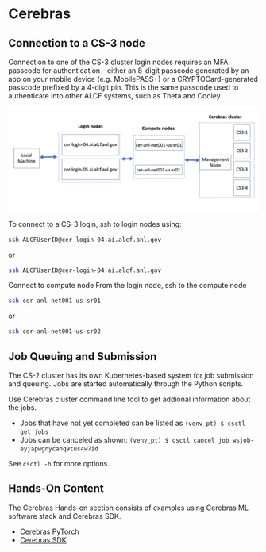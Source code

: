 # Cerebras 

## Connection to a CS-3 node

Connection to one of the CS-3 cluster login nodes requires an MFA passcode for authentication - either an 8-digit passcode generated by an app on your mobile device (e.g. MobilePASS+) or a CRYPTOCard-generated passcode prefixed by a 4-digit pin. This is the same passcode used to authenticate into other ALCF systems, such as Theta and Cooley.

![CS-3 connection diagram](./CS3-anl-cluster.png)

To connect to a CS-3 login, ssh to login nodes using:
```bash
ssh ALCFUserID@cer-login-04.ai.alcf.anl.gov
```
or
```bash
ssh ALCFUserID@cer-login-04.ai.alcf.anl.gov
```

Connect to compute node
From the login node, ssh to the compute node 
```bash
ssh cer-anl-net001-us-sr01
```
or 
```bash
ssh cer-anl-net001-us-sr02
```
## Job Queuing and Submission

The CS-2 cluster has its own Kubernetes-based system for job submission and queuing. Jobs are started automatically through the Python scripts. 

Use Cerebras cluster command line tool to get addional information about the jobs.

* Jobs that have not yet completed can be listed as
    `(venv_pt) $ csctl get jobs`
* Jobs can be canceled as shown:
    `(venv_pt) $ csctl cancel job wsjob-eyjapwgnycahq9tus4w7id`

See `csctl -h` for more options.

## Hands-On Content  

The Cerebras Hands-on section consists of examples using Cerebras ML software stack and Cerebras SDK. 

* [Cerebras PyTorch](./PyTorch/)
* [Cerebras SDK](./SDK/)

